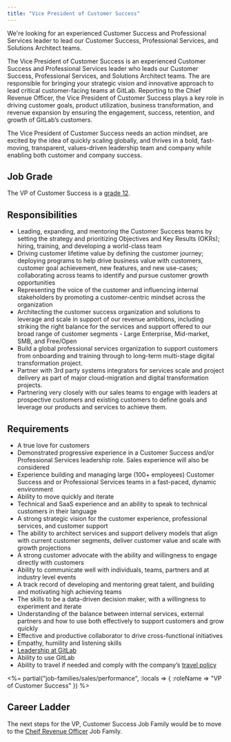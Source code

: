 ```yaml
---
title: "Vice President of Customer Success"
---
```


We're looking for an experienced Customer Success and Professional Services leader to lead our Customer Success, Professional Services, and Solutions Architect teams.

The Vice President of Customer Success is an experienced Customer Success and Professional Services leader who leads our Customer Success, Professional Services, and Solutions Architect teams. The are responsible for bringing your strategic vision and innovative approach to lead critical customer-facing teams at GitLab.  Reporting to the Chief Revenue Officer, the Vice President of Customer Success plays a key role in driving customer goals, product utilization, business transformation, and revenue expansion by ensuring the engagement, success, retention, and growth of GitLab’s customers.

The Vice President of Customer Success needs an action mindset, are excited by the idea of quickly scaling globally, and thrives in a bold, fast-moving, transparent, values-driven leadership team and company while enabling both customer and company success.

## Job Grade

The VP of Customer Success is a [grade 12](/handbook/total-rewards/compensation/compensation-calculator/#gitlab-job-grades).

## Responsibilities

- Leading, expanding, and mentoring the Customer Success teams by setting the strategy and prioritizing Objectives and Key Results (OKRs); hiring, training, and developing a world-class team
- Driving customer lifetime value by defining the customer journey; deploying programs to help drive business value with customers, customer goal achievement, new features, and new use-cases; collaborating across teams to identify and pursue customer growth opportunities
- Representing the voice of the customer and influencing internal stakeholders by promoting a customer-centric mindset across the organization
- Architecting the customer success organization and solutions to leverage and scale in support of our revenue ambitions, including striking the right balance for the services and support offered to our broad range of customer segments - Large Enterprise, Mid-market, SMB, and Free/Open
- Build a global professional services organization to support customers from onboarding and training through to long-term multi-stage digital transformation project.
- Partner with 3rd party systems integrators for services scale and project delivery as part of major cloud-migration and digital transformation projects.
- Partnering very closely with our sales teams to engage with leaders at prospective customers and existing customers to define goals and leverage our products and services to achieve them.


## Requirements

- A true love for customers
- Demonstrated progressive experience in a Customer Success and/or Professional Services leadership role. Sales experience will also be considered
- Experience building and managing large (100+ employees) Customer Success and or Professional Services teams in a fast-paced, dynamic environment
- Ability to move quickly and iterate
- Technical and SaaS experience and an ability to speak to technical customers in their language
- A strong strategic vision for the customer experience, professional services, and customer support
- The ability to architect services and support delivery models that align with current customer segments, deliver customer value and scale with growth projections
- A strong customer advocate with the ability and willingness to engage directly with customers
- Ability to communicate well with individuals, teams, partners and at industry level events
- A track record of developing and mentoring great talent, and building and motivating high achieving teams
- The skills to be a data-driven decision maker, with a willingness to experiment and iterate
- Understanding of the balance between internal services, external partners and how to use both effectively to support customers and grow quickly
- Effective and productive collaborator to drive cross-functional initiatives
- Empathy, humility and listening skills
- [Leadership at GitLab](https://about.gitlab.com/company/team/structure/#s-group)
- Ability to use GitLab
- Ability to travel if needed and comply with the company’s [travel policy](https://about.gitlab.com/handbook/travel/)

<%= partial("job-families/sales/performance", :locals => { :roleName => "VP of Customer Success" }) %>

## Career Ladder

The next steps for the VP, Customer Success Job Family would be to move to the [Cheif Revenue Officer](/job-families/sales/chief-revenue-officer/) Job Family.
